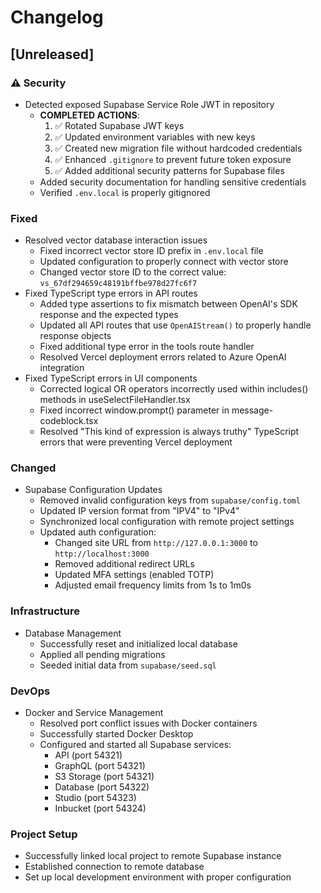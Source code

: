 # Changelog

## [Unreleased]

### ⚠️ Security
- Detected exposed Supabase Service Role JWT in repository
  - **COMPLETED ACTIONS**: 
    1. ✅ Rotated Supabase JWT keys
    2. ✅ Updated environment variables with new keys
    3. ✅ Created new migration file without hardcoded credentials
    4. ✅ Enhanced `.gitignore` to prevent future token exposure
    5. ✅ Added additional security patterns for Supabase files
  - Added security documentation for handling sensitive credentials
  - Verified `.env.local` is properly gitignored

### Fixed
- Resolved vector database interaction issues
  - Fixed incorrect vector store ID prefix in `.env.local` file
  - Updated configuration to properly connect with vector store
  - Changed vector store ID to the correct value: `vs_67df294659c48191bffbe978d27fc6f7`
- Fixed TypeScript type errors in API routes
  - Added type assertions to fix mismatch between OpenAI's SDK response and the expected types
  - Updated all API routes that use `OpenAIStream()` to properly handle response objects
  - Fixed additional type error in the tools route handler
  - Resolved Vercel deployment errors related to Azure OpenAI integration
- Fixed TypeScript errors in UI components
  - Corrected logical OR operators incorrectly used within includes() methods in useSelectFileHandler.tsx
  - Fixed incorrect window.prompt() parameter in message-codeblock.tsx
  - Resolved "This kind of expression is always truthy" TypeScript errors that were preventing Vercel deployment

### Changed
- Supabase Configuration Updates
  - Removed invalid configuration keys from `supabase/config.toml`
  - Updated IP version format from "IPV4" to "IPv4"
  - Synchronized local configuration with remote project settings
  - Updated auth configuration:
    - Changed site URL from `http://127.0.0.1:3000` to `http://localhost:3000`
    - Removed additional redirect URLs
    - Updated MFA settings (enabled TOTP)
    - Adjusted email frequency limits from 1s to 1m0s

### Infrastructure
- Database Management
  - Successfully reset and initialized local database
  - Applied all pending migrations
  - Seeded initial data from `supabase/seed.sql`

### DevOps
- Docker and Service Management
  - Resolved port conflict issues with Docker containers
  - Successfully started Docker Desktop
  - Configured and started all Supabase services:
    - API (port 54321)
    - GraphQL (port 54321)
    - S3 Storage (port 54321)
    - Database (port 54322)
    - Studio (port 54323)
    - Inbucket (port 54324)

### Project Setup
- Successfully linked local project to remote Supabase instance
- Established connection to remote database
- Set up local development environment with proper configuration 